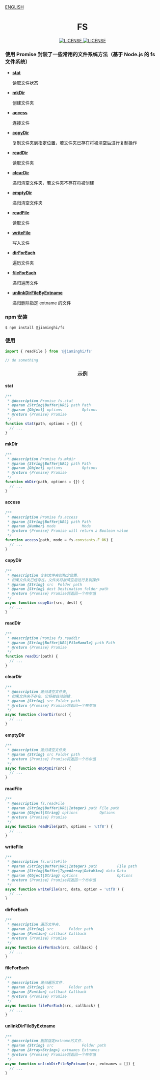 [ENGLISH](./README_EN.md)

<h1 align="center">FS</h1>

<p align="center">
    <a href="https://github.com/jiaming743/FS/blob/master/LICENSE">
      <img src="https://img.shields.io/github/license/jiaming743/FS.svg" alt="LICENSE" />
    </a>
    <a href="https://www.npmjs.com/package/@jiaminghi/fs">
      <img src="https://img.shields.io/npm/v/@jiaminghi/fs.svg" alt="LICENSE" />
    </a>
</p>

### 使用 Promise 封装了一些常用的文件系统方法（基于 Node.js 的 fs 文件系统）

- **[stat](#stat)**

  读取文件状态

- **[mkDir](#mkDir)**

  创建文件夹

- **[access](#access)**

  连接文件

- **[copyDir](#copyDir)**

  复制文件夹到指定位置，若文件夹已存在将被清空后进行复制操作

- **[readDir](#readDir)**

  读取文件夹

- **[clearDir](#clearDir)**

  递归清空文件夹，若文件夹不存在将被创建

- **[emptyDir](#emptyDir)**

  递归清空文件夹

- **[readFile](#readFile)**

  读取文件

- **[writeFile](#writeFile)**

  写入文件

- **[dirForEach](#dirForEach)**

  遍历文件夹

- **[fileForEach](#fileForEach)**

  递归遍历文件

- **[unlinkDirFileByExtname](#unlinkDirFileByExtname)**

  递归删除指定 extname 的文件

### npm 安装

```shell
$ npm install @jiaminghi/fs
```

### 使用

```javascript
import { readFile } from '@jiaminghi/fs'

// do something
```

<h3 align="center">示例</h3>

#### stat

```javascript
/**
 * @description Promise fs.stat
 * @param {String|Buffer|URL} path Path
 * @param {Object} options         Options
 * @return {Promise} Promise
 */
function stat(path, options = {}) {
  // ...
}
```

#### mkDir

```javascript
/**
 * @description Promise fs.mkdir
 * @param {String|Buffer|URL} path Path
 * @param {Object} options         Options
 * @return {Promise} Promise
 */
function mkDir(path, options = {}) {
  // ...
}
```

#### access

```javascript
/**
 * @description Promise fs.access
 * @param {String|Buffer|URL} path Path
 * @param {Number} mode            Mode
 * @return {Promise} Promise will return a Boolean value
 */
function access(path, mode = fs.constants.F_OK) {
  // ...
}
```

#### copyDir

```javascript
/**
 * @description 复制文件夹到指定位置，
 * 如果文件夹已经存在，文件夹将被清空后进行复制操作
 * @param {String} src  Folder path
 * @param {String} dest Destination folder path
 * @return {Promise} Promise将返回一个布尔值
 */
async function copyDir(src, dest) {
  // ...
}
```

#### readDir

```javascript
/**
 * @description Promise fs.readdir
 * @param {String|Buffer|URL|FileHandle} path Path
 * @return {Promise} Promise
 */
function readDir(path) {
  // ...
}
```

#### clearDir

```javascript
/**
 * @description 递归清空文件夹,
 * 如果文件夹不存在，它将被自动创建.
 * @param {String} src Folder path
 * @return {Promise} Promise将返回一个布尔值
 */
async function clearDir(src) {
  // ...
}
```

#### emptyDir

```javascript
/**
 * @description 递归清空文件夹
 * @param {String} src Folder path
 * @return {Promise} Promise将返回一个布尔值
 */
async function emptyDir(src) {
  // ...
}
```

#### readFile

```javascript
/**
 * @description fs.readFile
 * @param {String|Buffer|URL|Integer} path File path
 * @param {Object|String} options          Options
 * @return {Promise} Promise
 */
async function readFile(path, options = 'utf8') {
  // ...
}
```

#### writeFile

```javascript
/**
 * @description fs.writeFile
 * @param {String|Buffer|URL|Integer} path         File path
 * @param {String|Buffer|TypedArray|DataView} data Data
 * @param {Object|String} options                  Options
 * @return {Promise} Promise将返回一个布尔值
 */
async function writeFile(src, data, option = 'utf8') {
  // ...
}
```

#### dirForEach

```javascript
/**
 * @description 遍历文件夹.
 * @param {String} src       Folder path
 * @param {Funtion} callback Callback
 * @return {Promise} Promise
 */
async function dirForEach(src, callback) {
  // ...
}
```

#### fileForEach

```javascript
/**
 * @description 递归遍历文件.
 * @param {String} src       Folder path
 * @param {Funtion} callback Callback
 * @return {Promise} Promise
 */
async function fileForEach(src, callback) {
  // ...
}
```

#### unlinkDirFileByExtname

```javascript
/**
 * @description 删除指定extname的文件.
 * @param {String} src             Folder path
 * @param {Array<String>} extnames Extnames
 * @return {Promise} Promise将返回一个布尔值
 */
async function unlinkDirFileByExtname(src, extnames = []) {
  // ...
}
```
